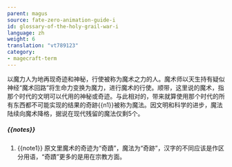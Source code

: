 ```yaml
---
parent: magus
source: fate-zero-animation-guide-i
id: glossary-of-the-holy-grail-war-i
language: zh
weight: 6
translation: "vt789123"
category:
- magecraft-term
---
```


以魔力人为地再现奇迹和神秘，行使被称为魔术之力的人。魔术师以天生持有疑似神经“魔术回路”将生命力变换为魔力，进行魔术的行使。顺带，这里说的魔术，指那个时代的文明可以代用的神秘或奇迹。与此相对的，带来就算使用那个时代的所有东西都不可能实现的结果的奇跡{{n1}}被称为魔法。因文明和科学的进步，魔法陆续向魔术降格，据说在现代残留的魔法仅剩5个。

##### {{notes}}

1. {{note1}} 原文里魔术的奇迹为“奇蹟”，魔法为“奇跡”，汉字的不同应该是作区分用语，“奇蹟”更多的是用在宗教方面。
